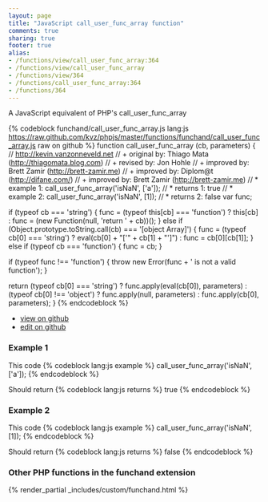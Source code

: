 ```yaml
---
layout: page
title: "JavaScript call_user_func_array function"
comments: true
sharing: true
footer: true
alias:
- /functions/view/call_user_func_array:364
- /functions/view/call_user_func_array
- /functions/view/364
- /functions/call_user_func_array:364
- /functions/364
---
```

<!-- Generated by Rakefile:build -->
A JavaScript equivalent of PHP's call_user_func_array

{% codeblock funchand/call_user_func_array.js lang:js https://raw.github.com/kvz/phpjs/master/functions/funchand/call_user_func_array.js raw on github %}
function call_user_func_array (cb, parameters) {
  // http://kevin.vanzonneveld.net
  // +   original by: Thiago Mata (http://thiagomata.blog.com)
  // +   revised  by: Jon Hohle
  // +   improved by: Brett Zamir (http://brett-zamir.me)
  // +   improved by: Diplom@t (http://difane.com/)
  // +   improved by: Brett Zamir (http://brett-zamir.me)
  // *     example 1: call_user_func_array('isNaN', ['a']);
  // *     returns 1: true
  // *     example 2: call_user_func_array('isNaN', [1]);
  // *     returns 2: false
  var func;

  if (typeof cb === 'string') {
    func = (typeof this[cb] === 'function') ? this[cb] : func = (new Function(null, 'return ' + cb))();
  }
  else if (Object.prototype.toString.call(cb) === '[object Array]') {
    func = (typeof cb[0] === 'string') ? eval(cb[0] + "['" + cb[1] + "']") : func = cb[0][cb[1]];
  }
  else if (typeof cb === 'function') {
    func = cb;
  }

  if (typeof func !== 'function') {
    throw new Error(func + ' is not a valid function');
  }

  return (typeof cb[0] === 'string') ? func.apply(eval(cb[0]), parameters) : (typeof cb[0] !== 'object') ? func.apply(null, parameters) : func.apply(cb[0], parameters);
}
{% endcodeblock %}

 - [view on github](https://github.com/kvz/phpjs/blob/master/functions/funchand/call_user_func_array.js)
 - [edit on github](https://github.com/kvz/phpjs/edit/master/functions/funchand/call_user_func_array.js)

### Example 1
This code
{% codeblock lang:js example %}
call_user_func_array('isNaN', ['a']);
{% endcodeblock %}

Should return
{% codeblock lang:js returns %}
true
{% endcodeblock %}

### Example 2
This code
{% codeblock lang:js example %}
call_user_func_array('isNaN', [1]);
{% endcodeblock %}

Should return
{% codeblock lang:js returns %}
false
{% endcodeblock %}


### Other PHP functions in the funchand extension
{% render_partial _includes/custom/funchand.html %}
